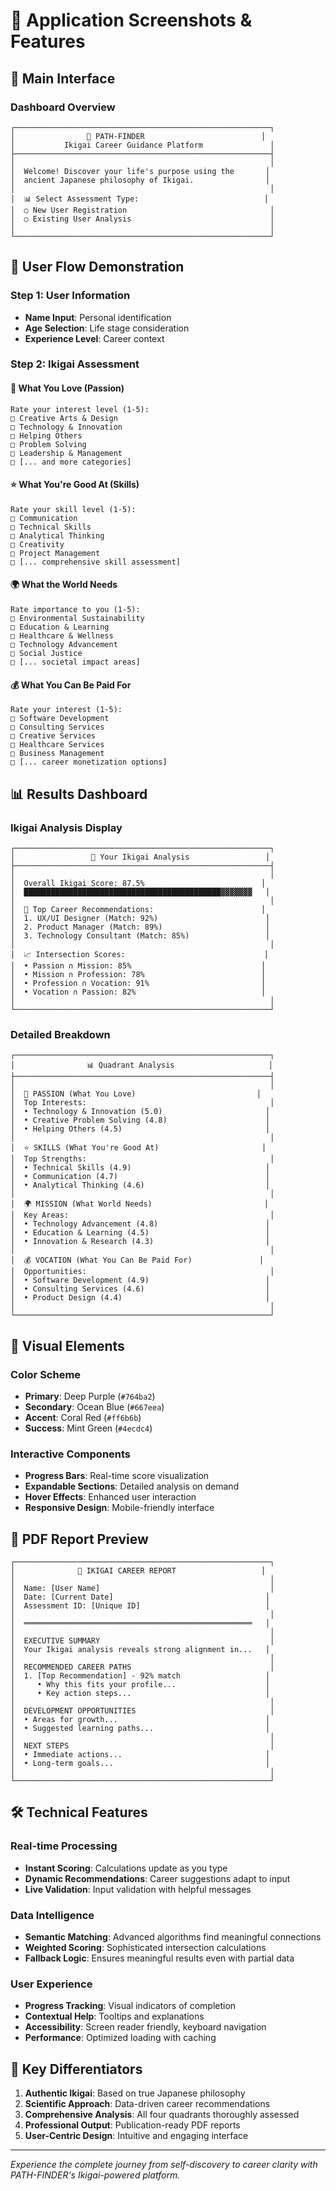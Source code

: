 # 📸 Application Screenshots & Features

## 🎯 Main Interface

### Dashboard Overview
```
┌─────────────────────────────────────────────────────────┐
│                🌟 PATH-FINDER                          │
│           Ikigai Career Guidance Platform               │
├─────────────────────────────────────────────────────────┤
│                                                         │
│  Welcome! Discover your life's purpose using the       │
│  ancient Japanese philosophy of Ikigai.                │
│                                                         │
│  📊 Select Assessment Type:                            │
│  ○ New User Registration                                │
│  ○ Existing User Analysis                               │
│                                                         │
└─────────────────────────────────────────────────────────┘
```

## 🔄 User Flow Demonstration

### Step 1: User Information
- **Name Input**: Personal identification
- **Age Selection**: Life stage consideration
- **Experience Level**: Career context

### Step 2: Ikigai Assessment

#### 💖 What You Love (Passion)
```
Rate your interest level (1-5):
□ Creative Arts & Design
□ Technology & Innovation  
□ Helping Others
□ Problem Solving
□ Leadership & Management
□ [... and more categories]
```

#### ⭐ What You're Good At (Skills)
```
Rate your skill level (1-5):
□ Communication
□ Technical Skills
□ Analytical Thinking
□ Creativity
□ Project Management
□ [... comprehensive skill assessment]
```

#### 🌍 What the World Needs
```
Rate importance to you (1-5):
□ Environmental Sustainability
□ Education & Learning
□ Healthcare & Wellness
□ Technology Advancement
□ Social Justice
□ [... societal impact areas]
```

#### 💰 What You Can Be Paid For
```
Rate your interest (1-5):
□ Software Development
□ Consulting Services
□ Creative Services
□ Healthcare Services
□ Business Management
□ [... career monetization options]
```

## 📊 Results Dashboard

### Ikigai Analysis Display
```
┌─────────────────────────────────────────────────────────┐
│                 🎯 Your Ikigai Analysis                 │
├─────────────────────────────────────────────────────────┤
│                                                         │
│  Overall Ikigai Score: 87.5%                          │
│  ████████████████████████████████████████████▓▓▓▓▓▓▓   │
│                                                         │
│  🎯 Top Career Recommendations:                        │
│  1. UX/UI Designer (Match: 92%)                        │
│  2. Product Manager (Match: 89%)                       │
│  3. Technology Consultant (Match: 85%)                 │
│                                                         │
│  📈 Intersection Scores:                               │
│  • Passion ∩ Mission: 85%                             │
│  • Mission ∩ Profession: 78%                          │
│  • Profession ∩ Vocation: 91%                         │
│  • Vocation ∩ Passion: 82%                            │
│                                                         │
└─────────────────────────────────────────────────────────┘
```

### Detailed Breakdown
```
┌─────────────────────────────────────────────────────────┐
│                📊 Quadrant Analysis                     │
├─────────────────────────────────────────────────────────┤
│                                                         │
│  💖 PASSION (What You Love)                           │
│  Top Interests:                                         │
│  • Technology & Innovation (5.0)                       │
│  • Creative Problem Solving (4.8)                      │
│  • Helping Others (4.5)                                │
│                                                         │
│  ⭐ SKILLS (What You're Good At)                       │
│  Top Strengths:                                         │
│  • Technical Skills (4.9)                              │
│  • Communication (4.7)                                 │
│  • Analytical Thinking (4.6)                           │
│                                                         │
│  🌍 MISSION (What World Needs)                         │
│  Key Areas:                                             │
│  • Technology Advancement (4.8)                        │
│  • Education & Learning (4.5)                          │
│  • Innovation & Research (4.3)                         │
│                                                         │
│  💰 VOCATION (What You Can Be Paid For)               │
│  Opportunities:                                         │
│  • Software Development (4.9)                          │
│  • Consulting Services (4.6)                           │
│  • Product Design (4.4)                                │
│                                                         │
└─────────────────────────────────────────────────────────┘
```

## 🎨 Visual Elements

### Color Scheme
- **Primary**: Deep Purple (`#764ba2`)
- **Secondary**: Ocean Blue (`#667eea`)
- **Accent**: Coral Red (`#ff6b6b`)
- **Success**: Mint Green (`#4ecdc4`)

### Interactive Components
- **Progress Bars**: Real-time score visualization
- **Expandable Sections**: Detailed analysis on demand
- **Hover Effects**: Enhanced user interaction
- **Responsive Design**: Mobile-friendly interface

## 📄 PDF Report Preview
```
┌─────────────────────────────────────────────────────────┐
│              🌟 IKIGAI CAREER REPORT                   │
│                                                         │
│  Name: [User Name]                                      │
│  Date: [Current Date]                                  │
│  Assessment ID: [Unique ID]                            │
│                                                         │
│  ═══════════════════════════════════════════════════   │
│                                                         │
│  EXECUTIVE SUMMARY                                      │
│  Your Ikigai analysis reveals strong alignment in...   │
│                                                         │
│  RECOMMENDED CAREER PATHS                               │
│  1. [Top Recommendation] - 92% match                   │
│     • Why this fits your profile...                    │
│     • Key action steps...                              │
│                                                         │
│  DEVELOPMENT OPPORTUNITIES                              │
│  • Areas for growth...                                 │
│  • Suggested learning paths...                         │
│                                                         │
│  NEXT STEPS                                             │
│  • Immediate actions...                                │
│  • Long-term goals...                                  │
│                                                         │
└─────────────────────────────────────────────────────────┘
```

## 🛠️ Technical Features

### Real-time Processing
- **Instant Scoring**: Calculations update as you type
- **Dynamic Recommendations**: Career suggestions adapt to input
- **Live Validation**: Input validation with helpful messages

### Data Intelligence
- **Semantic Matching**: Advanced algorithms find meaningful connections
- **Weighted Scoring**: Sophisticated intersection calculations
- **Fallback Logic**: Ensures meaningful results even with partial data

### User Experience
- **Progress Tracking**: Visual indicators of completion
- **Contextual Help**: Tooltips and explanations
- **Accessibility**: Screen reader friendly, keyboard navigation
- **Performance**: Optimized loading with caching

## 🎯 Key Differentiators

1. **Authentic Ikigai**: Based on true Japanese philosophy
2. **Scientific Approach**: Data-driven career recommendations
3. **Comprehensive Analysis**: All four quadrants thoroughly assessed
4. **Professional Output**: Publication-ready PDF reports
5. **User-Centric Design**: Intuitive and engaging interface

---

*Experience the complete journey from self-discovery to career clarity with PATH-FINDER's Ikigai-powered platform.*